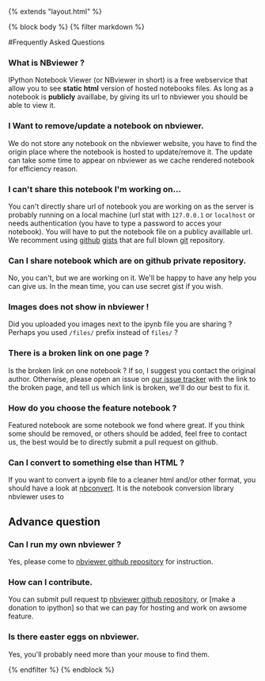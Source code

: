{% extends "layout.html" %}

{% block body %}
{% filter markdown %}

#Frequently Asked Questions

### What is NBviewer ?

IPython Notebook Viewer (or NBviewer in short) is a free webservice that allow you
to see **static html** version of hosted notebooks files. As long as a notebook is **publicly** availlabe, by giving its url to nbviewer you should be able to view it.

### I Want to remove/update a notebook on nbviewer.

We do not store any notebook on the nbviewer website, you have to find the origin place where the notebook is hosted to update/remove it. The update can take some time to appear on nbviewer as we cache rendered notebook for efficiency reason. 

### I can't share this notebook I'm working on...

You can't directly share url of notebook you are working on as the server is
probably running on a local machine (url stat with `127.0.0.1` or `localhost`
or needs authentication (you have to type a password to acces your notebook).
You will have to put the notebook file on a publicy availlable url. We
recomment using [github](https://github.com) [gists](https://gist.github.com) that are full
blown [git](http://git-scm.com/) repository.

### Can I share notebook which are on github private repository.

No, you can't, but we are working on it. We'll be happy to have any help you can give us.
In the mean time, you can use secret gist if you wish. 

### Images does not show in nbviewer ! 

Did you uploaded you images next to the ipynb file you are sharing ? Perhaps
you used `/files/` prefix instead of `files/` ? 

### There is a broken link on one page  ?

Is the broken link on one notebook ? If so, I suggest you contact the original
author.  Otherwise, please open an issue on [our issue tracker](https://github.com/ipython/nbviewer/issues) 
with the link to the broken page, and tell us which link is broken, we'll do our best to
fix it.

### How do you choose the feature notebook ?

Featured notebook are some notebook we fond where great. If you think some
should be removed, or others should be added, feel free to contact us, the best
would be to directly submit a pull request on github.

### Can I convert to something else than HTML ? 

If you want to convert a ipynb file to a cleaner html and/or other format, you
should have a look at [nbconvert](https://github.com/ipython/nbconvert). It is
the notebook conversion library nbviewer uses to 

## Advance question

### Can I run my own nbviewer ? 

Yes, please come to [nbviewer github repository](https://github.com/ipython/nbviewer) for instruction. 

### How can I contribute. 

You can submit pull request tp [nbviewer github repository](https://github.com/ipython/nbviewer), or [make a donation to ipython] so that we can pay for hosting and work on awsome feature.

### Is there easter eggs on nbviewer. 

Yes, you'll probably need more than your mouse to find them.









{% endfilter %}
{% endblock %}
